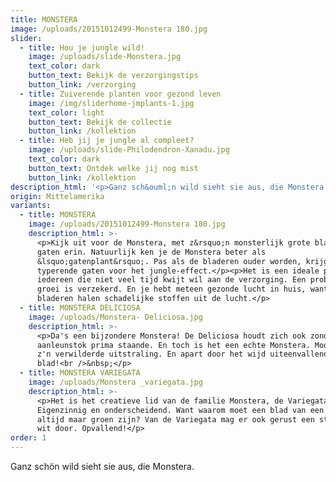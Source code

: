 ```yaml
---
title: MONSTERA
image: /uploads/20151012499-Monstera 180.jpg
slider:
  - title: Hou je jungle wild!
    image: /uploads/slide-Monstera.jpg
    text_color: dark
    button_text: Bekijk de verzorgingstips
    button_link: /verzorging
  - title: Zuiverende planten voor gezond leven
    image: /img/sliderhome-jmplants-1.jpg
    text_color: light
    button_text: Bekijk de collectie
    button_link: /kollektion
  - title: Heb jij je jungle al compleet?
    image: /uploads/slide-Philodendron-Xanadu.jpg
    text_color: dark
    button_text: Ontdek welke jij nog mist
    button_link: /kollektion
description_html: '<p>Ganz sch&ouml;n wild sieht sie aus, die Monstera.</p>'
origin: Mittelamerika
variants:
  - title: MONSTERA
    image: /uploads/20151012499-Monstera 180.jpg
    description_html: >-
      <p>Kijk uit voor de Monstera, met z&rsquo;n monsterlijk grote bladeren met
      gaten erin. Natuurlijk ken je de Monstera beter als
      &lsquo;gatenplant&rsquo;. Pas als de bladeren ouder worden, krijgen ze de
      typerende gaten voor het jungle-effect.</p><p>Het is een ideale plant voor
      iedereen die niet veel tijd kwijt wil aan de verzorging. Een probleemloze
      groei is verzekerd. En je hebt meteen gezonde lucht in huis, want de
      bladeren halen schadelijke stoffen uit de lucht.</p>
  - title: MONSTERA DELICIOSA
    image: /uploads/Monstera- Deliciosa.jpg
    description_html: >-
      <p>Da's een bijzondere Monstera! De Deliciosa houdt zich ook zonder
      aanleunstok prima staande. En toch is het een echte Monstera. Mooi door
      z'n verwilderde uitstraling. En apart door het wijd uiteenvallende
      blad!<br />&nbsp;</p>
  - title: MONSTERA VARIEGATA
    image: /uploads/Monstera _variegata.jpg
    description_html: >-
      <p>Het is het creatieve lid van de familie Monstera, de Variegata.
      Eigenzinnig en onderscheidend. Want waarom moet een blad van een plant
      altijd maar groen zijn? Van de Variegata mag er ook gerust een streepje
      wit door. Opvallend!</p>
order: 1
---
```



Ganz sch&ouml;n wild sieht sie aus, die Monstera.